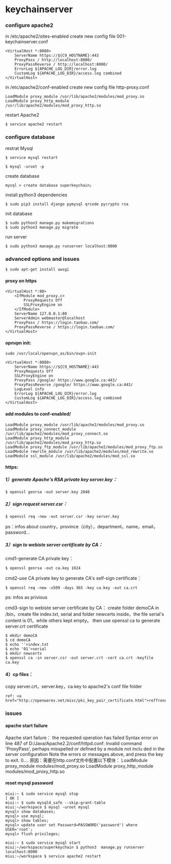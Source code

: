 # keychainserver

### configure apache2

in /etc/apache2/sites-enabled create new config file 001-keychainserver.conf

    <VirtualHost *:8080>
        ServerName https://${C9_HOSTNAME}:443
        ProxyPass / http://localhost:8000/
        ProxyPassReverse / http://localhost:8000/
        ErrorLog ${APACHE_LOG_DIR}/error.log
        CustomLog ${APACHE_LOG_DIR}/access.log combined
    </VirtualHost>
    
in /etc/apache2/conf-enabled create new config file http-proxy.conf

    LoadModule proxy_module /usr/lib/apache2/modules/mod_proxy.so
    LoadModule proxy_http_module /usr/lib/apache2/modules/mod_proxy_http.so

restart Apache2

    $ service apache2 restart

### configure database 
restrat Mysql

    $ service mysql restart

    $ mysql -uroot -p
    
create database

    mysql > create database superkeychain;  

install python3 dependencies

    $ sudo pip3 install django pymysql qrcode pycrypto rsa

init database

    $ sudo python3 manage.py makemigrations
    $ sudo python3 manage.py migrate

run server

    $ sudo python3 manage.py runserver localhost:8000

### advanced options and issues

    $ sudo apt-get install uwsgi 

#### proxy on https

    <VirtualHost *:80>  
        <IfModule mod_proxy.c>  
            ProxyRequests Off  
            SSLProxyEngine on  
        </IfModule>  
        ServerName 127.0.0.1:80  
        ServerAdmin webmaster@localhost  
        ProxyPass / https://login.taobao.com/  
        ProxyPassReverse / https://login.taobao.com/  
    </VirtualHost> 

#### opnvpn init:

    sudo /usr/local/openvpn_as/bin/ovpn-init

    <VirtualHost *:8080>
        ServerName https://${C9_HOSTNAME}:443
        ProxyRequests Off
        SSLProxyEngine on
        ProxyPass /google/ https://www.google.ca:443/
        ProxyPassReverse /google/ https://www.google.ca:443/
        LogLevel info
        ErrorLog ${APACHE_LOG_DIR}/error.log
        CustomLog ${APACHE_LOG_DIR}/access.log combined
    </VirtualHost>

#### add modules to conf-enabled/

    LoadModule proxy_module /usr/lib/apache2/modules/mod_proxy.so  
    LoadModule proxy_connect_module /usr/lib/apache2/modules/mod_proxy_connect.so  
    LoadModule proxy_http_module /usr/lib/apache2/modules/mod_proxy_http.so  
    LoadModule proxy_ftp_module /usr/lib/apache2/modules/mod_proxy_ftp.so  
    LoadModule rewrite_module /usr/lib/apache2/modules/mod_rewrite.so  
    LoadModule ssl_module /usr/lib/apache2/modules/mod_ssl.so

#### https:

##### 1）generate Apache's RSA private key server.key：

    $ openssl genrsa -out server.key 2048

##### 2）sign request server.csr：

    $ openssl req -new -out server.csr -key server.key

ps：infos about country，province（city），department，name，email，password...

##### 3）sign to webiste server certificate by CA：
cmd1-generate CA private key：

    $ openssl genrsa -out ca.key 1024

cmd2-use CA private key to generate CA's self-sign certificate：

    $ openssl req -new -x509 -days 365 -key ca.key -out ca.crt 

ps: infos as privious

cmd3-sign to webiste server certificate by CA：
create folder demoCA in /bin，create file index.txt, serial and folder newcerts inside，the file serial's content is 01，while others kept empty。
then use openssl ca to generate server.crt certificate

    $ mkdir demoCA
    $ cd demoCA
    $ echo ''>index.txt
    $ echo '01'>serial
    $ mkdir newcerts
    $ openssl ca -in server.csr -out server.crt -cert ca.crt -keyfile ca.key

#### 4）cp files：
copy server.crt，server.key，ca.key to apache2's conf file folder

    ref: <a href="http://openwares.net/misc/pki_key_pair_certificate.html">reffrence</a>
      
### issues

#### apache start failure
Apache start failure：
the requested operation has failed
Syntax error on line 487 of D:/Java/Apache2.2/conf/httpd.conf:
Invalid command 'ProxyPass', perhaps misspelled or defined by a module not inclu
ded in the server configuration
Note the errors or messages above, and press the key to exit. 0....
原因：需要在http.conf文件中配置以下模块：
LoadModule proxy_module modules/mod_proxy.so
LoadModule proxy_http_module modules/mod_proxy_http.so

#### reset mysql password

    miui:~ $ sudo service mysql stop                                                                                                      [ OK ] 
    miui:~ $ sudo mysqld_safe --skip-grant-table
    miui:~/workspace $ mysql -uroot mysql
    mysql> show databases;
    mysql> use mysql;
    mysql> show tables;
    mysql> update user set Password=PASSWORD('password') where USER='root';                                                                                
    mysql> flush privileges;                                                                                                                               

    miui:~ $ sudo service mysql start
    miui:~/workspace/superkeychain $ python3  manage.py runserver localhost:8000
    miui:~/workspace $ service apache2 restart
